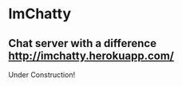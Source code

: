# ImChatty
Chat server with a difference
http://imchatty.herokuapp.com/
--------------------------------------------------

Under Construction!
